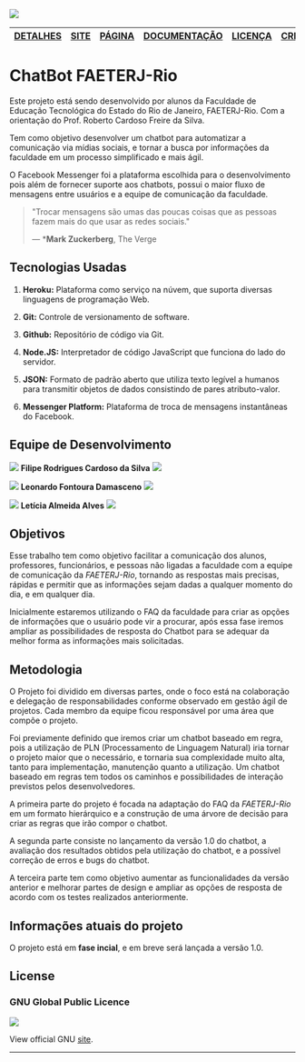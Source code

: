 ![](http://www.faeterj-rio.edu.br/wp-content/uploads/2014/05/logo_banner01.jpg)

| [DETALHES](#objetivos) | [SITE](http://faeterj-rio.edu.br "SITE")  | [PÁGINA](https://www.facebook.com/faeterj.campusrio/ "PÁGINA")  | [DOCUMENTAÇÃO]()  | [LICENÇA](#license)  | [CRÉDITOS](#equipe-de-desenvolvimento) |
| :------------: | :-------------: | :------------: | :------------: | :------------: | :-------------: |
# ChatBot FAETERJ-Rio

Este projeto está sendo desenvolvido por alunos da Faculdade de Educação Tecnológica do Estado do Rio de Janeiro, FAETERJ-Rio. Com a orientação do Prof. Roberto Cardoso Freire da Silva.

Tem como objetivo desenvolver um chatbot para automatizar a comunicação via mídias sociais, e tornar a busca por informações da faculdade em um processo simplificado e mais ágil. 

O Facebook Messenger foi a plataforma escolhida para o desenvolvimento pois além de fornecer suporte aos chatbots, possui o maior fluxo de mensagens entre usuários e a equipe de comunicação da faculdade.

> "Trocar mensagens são umas das poucas coisas que as pessoas fazem mais do que usar as redes sociais."
>   
>   — ***Mark Zuckerberg**, The Verge



## Tecnologias Usadas

1. **Heroku:** Plataforma como serviço na núvem, que suporta diversas linguagens de programação Web. 

2. **Git:** Controle de versionamento de software.

3. **Github:** Repositório de código via Git.

4. **Node.JS:** Interpretador de código JavaScript que funciona do lado do servidor.

5. **JSON:** Formato de padrão aberto que utiliza texto legível a humanos para transmitir objetos de dados consistindo de pares atributo-valor. 

6. **Messenger Platform:** Plataforma de troca de mensagens instantâneas do Facebook. 

## Equipe de Desenvolvimento

![](https://avatars3.githubusercontent.com/u/31597642?v=4&s=50) **Filipe Rodrigues Cardoso da Silva** [![](https://assets-cdn.github.com/favicon.ico)](https://github.com/FilipeRodrigues3003 "Filipe")

![](https://avatars3.githubusercontent.com/u/20416768?v=4&s=50) **Leonardo Fontoura Damasceno** [![](https://assets-cdn.github.com/favicon.ico)](https://github.com/dmscn "Leonardo")

![](https://avatars2.githubusercontent.com/u/14671859?v=4&s=50) **Letícia Almeida Alves** [![](https://assets-cdn.github.com/favicon.ico)](https://github.com/leticiashy "Letícia")

## Objetivos

Esse trabalho tem como objetivo facilitar a comunicação dos alunos, professores, funcionários, e pessoas não ligadas a faculdade com a equipe de comunicação da *FAETERJ-Rio*, tornando as respostas mais precisas, rápidas e permitir que as informações sejam dadas a qualquer momento do dia, e em qualquer dia.

Inicialmente estaremos utilizando o FAQ da faculdade para criar as opções de informações que o usuário pode vir a procurar, após essa fase iremos ampliar as possibilidades de resposta do Chatbot para se adequar da melhor forma as informações mais solicitadas.


## Metodologia


O Projeto foi dividido em diversas partes, onde o foco está na colaboração e delegação de responsabilidades conforme observado em gestão ágil de projetos. Cada membro da equipe ficou responsável por uma área que compõe o projeto.

Foi previamente definido que iremos criar um chatbot baseado em regra, pois a utilização de PLN (Processamento de Linguagem Natural) iria tornar o projeto maior que o necessário, e tornaria sua complexidade muito alta, tanto para implementação, manutenção quanto a utilização. Um chatbot baseado em regras tem todos os caminhos e possibilidades de interação previstos pelos desenvolvedores.

A primeira parte do projeto é focada na adaptação do FAQ da *FAETERJ-Rio* em um formato hierárquico e a construção de uma árvore de decisão para criar as regras que irão compor o chatbot.

A segunda parte consiste no lançamento da versão 1.0 do chatbot, a avaliação dos resultados obtidos pela utilização do chatbot, e a possível correção de erros e bugs do chatbot.

A terceira parte tem como objetivo aumentar as funcionalidades da versão anterior e melhorar partes de design e ampliar as opções de resposta de acordo com os testes realizados anteriormente.

## Informações atuais do projeto

O projeto está em **fase incial**, e em breve será lançada a versão 1.0.


## License

### GNU Global Public Licence
![](https://www.gnu.org/graphics/gplv3-127x51.png)

View official GNU [site](http://www.gnu.org/licenses/gpl.html "License").

-------
